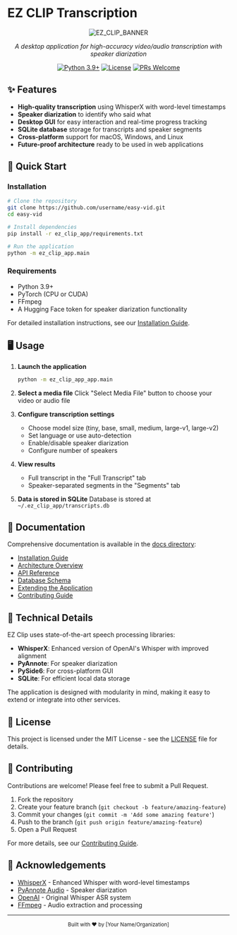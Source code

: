 # EZ CLIP Transcription

<div align="center">

![EZ_CLIP_BANNER](https://github.com/user-attachments/assets/6f565be8-5968-4163-830b-5812e870e127)

*A desktop application for high-accuracy video/audio transcription with speaker diarization*

[![Python 3.9+](https://img.shields.io/badge/python-3.9+-blue.svg)](https://www.python.org/downloads/)
[![License](https://img.shields.io/github/license/kingbootoshi/ez-clip)](https://github.com/kingbootoshi/ez-clip/blob/main/LICENSE)
[![PRs Welcome](https://img.shields.io/badge/PRs-welcome-brightgreen.svg)](https://github.com/kingbootoshi/ez-clip/pulls)

</div>

## ✨ Features

- **High-quality transcription** using WhisperX with word-level timestamps
- **Speaker diarization** to identify who said what
- **Desktop GUI** for easy interaction and real-time progress tracking
- **SQLite database** storage for transcripts and speaker segments
- **Cross-platform** support for macOS, Windows, and Linux
- **Future-proof architecture** ready to be used in web applications

## 🚀 Quick Start

### Installation

```bash
# Clone the repository
git clone https://github.com/username/easy-vid.git
cd easy-vid

# Install dependencies
pip install -r ez_clip_app/requirements.txt

# Run the application
python -m ez_clip_app.main
```

### Requirements

- Python 3.9+
- PyTorch (CPU or CUDA)
- FFmpeg
- A Hugging Face token for speaker diarization functionality

For detailed installation instructions, see our [Installation Guide](docs/installation.md).

## 🖥️ Usage

1. **Launch the application**
   ```bash
   python -m ez_clip_app_app.main
   ```

2. **Select a media file**
   Click "Select Media File" button to choose your video or audio file

3. **Configure transcription settings**
   - Choose model size (tiny, base, small, medium, large-v1, large-v2)
   - Set language or use auto-detection
   - Enable/disable speaker diarization
   - Configure number of speakers

4. **View results**
   - Full transcript in the "Full Transcript" tab
   - Speaker-separated segments in the "Segments" tab

5. **Data is stored in SQLite**
   Database is stored at `~/.ez_clip_app/transcripts.db`

## 📖 Documentation

Comprehensive documentation is available in the [docs directory](docs/):

- [Installation Guide](docs/installation.md)
- [Architecture Overview](docs/architecture.md)
- [API Reference](docs/api.md)
- [Database Schema](docs/database.md)
- [Extending the Application](docs/extending.md)
- [Contributing Guide](docs/contributing.md)

## 🧪 Technical Details

EZ Clip uses state-of-the-art speech processing libraries:

- **WhisperX**: Enhanced version of OpenAI's Whisper with improved alignment
- **PyAnnote**: For speaker diarization
- **PySide6**: For cross-platform GUI
- **SQLite**: For efficient local data storage

The application is designed with modularity in mind, making it easy to extend or integrate into other services.

## 📜 License

This project is licensed under the MIT License - see the [LICENSE](LICENSE) file for details.

## 🤝 Contributing

Contributions are welcome! Please feel free to submit a Pull Request.

1. Fork the repository
2. Create your feature branch (`git checkout -b feature/amazing-feature`)
3. Commit your changes (`git commit -m 'Add some amazing feature'`)
4. Push to the branch (`git push origin feature/amazing-feature`)
5. Open a Pull Request

For more details, see our [Contributing Guide](docs/contributing.md).

## 🙏 Acknowledgements

- [WhisperX](https://github.com/m-bain/whisperX) - Enhanced Whisper with word-level timestamps
- [PyAnnote Audio](https://github.com/pyannote/pyannote-audio) - Speaker diarization
- [OpenAI](https://openai.com) - Original Whisper ASR system
- [FFmpeg](https://ffmpeg.org) - Audio extraction and processing

---

<div align="center">
  <sub>Built with ❤️ by [Your Name/Organization]</sub>
</div>
